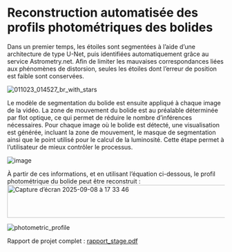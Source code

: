 # Reconstruction automatisée des profils photométriques des bolides
Dans un premier temps, les étoiles sont segmentées à l’aide d’une architecture de type U-Net, puis identifiées automatiquement grâce au service Astrometry.net.
Afin de limiter les mauvaises correspondances liées aux phénomènes de distorsion, seules les étoiles dont l’erreur de position est faible sont conservées.

 ![011023_014527_br_with_stars](https://github.com/user-attachments/assets/e61b9374-22a8-4222-b8de-6884bf6cc6b4)

Le modèle de segmentation du bolide est ensuite appliqué à chaque image de la vidéo.
La zone de mouvement du bolide est au préalable déterminée par flot optique, ce qui permet de réduire le nombre d’inférences nécessaires.
Pour chaque image où le bolide est détecté, une visualisation est générée, incluant la zone de mouvement, le masque de segmentation ainsi que le point utilisé pour le calcul de la luminosité. Cette étape permet à l’utilisateur de mieux contrôler le processus.

![image](https://github.com/user-attachments/assets/58665c0a-85d4-4bb0-82f5-ee783269ac8a)

À partir de ces informations, et en utilisant l’équation ci-dessous, le profil photométrique du bolide peut être reconstruit :
<img width="635" height="76" alt="Capture d’écran 2025-09-08 à 17 33 46" src="https://github.com/user-attachments/assets/ff24e944-3e78-4e05-bf54-959bd450768e" />


![photometric_profile](https://github.com/user-attachments/assets/1777c2e8-bbde-4493-9737-477aba5ec4e3)

Rapport de projet complet : [rapport_stage.pdf](./docs/Rapport_PFE_Guivarch_Baptiste.pdf)
